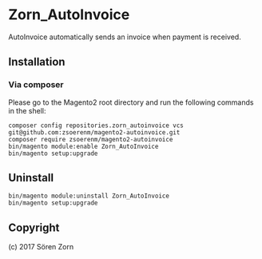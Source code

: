 ﻿Zorn_AutoInvoice
===================
AutoInvoice automatically sends an invoice when payment is received.

Installation
------------

### Via composer

Please go to the Magento2 root directory and run the following commands in the shell:

```
composer config repositories.zorn_autoinvoice vcs git@github.com:zsoerenm/magento2-autoinvoice.git
composer require zsoerenm/magento2-autoinvoice
bin/magento module:enable Zorn_AutoInvoice
bin/magento setup:upgrade
```

Uninstall
------------

```
bin/magento module:uninstall Zorn_AutoInvoice
bin/magento setup:upgrade
```

Copyright
---------
(c) 2017 Sören Zorn
